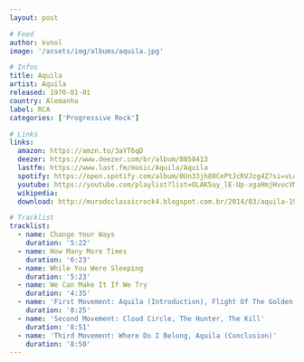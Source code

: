 ```yaml
---
layout: post

# Feed
author: kvnol
image: '/assets/img/albums/aquila.jpg'

# Infos
title: Aquila
artist: Aquila
released: 1970-01-01
country: Alemanha
label: RCA
categories: ['Progressive Rock']

# Links
links:
  amazon: https://amzn.to/3aYT6qD
  deezer: https://www.deezer.com/br/album/8858413
  lastfm: https://www.last.fm/music/Aquila/Aquila
  spotify: https://open.spotify.com/album/0Un33jh80CePtJcRVJzg4Z?si=vLuUODSmQDGB6TARuOHvhg
  youtube: https://youtube.com/playlist?list=OLAK5uy_lE-Up-xgaHmjHvucVMs47_GATHlqofpkg
  wikipedia:
  download: http://murodoclassicrock4.blogspot.com.br/2014/03/aquila-1970.html

# Tracklist
tracklist:
  - name: Change Your Ways
    duration: '5:22'
  - name: How Many More Times
    duration: '6:23'
  - name: While You Were Sleeping
    duration: '5:23'
  - name: We Can Make It If We Try
    duration: '4:35'
  - name: 'First Movement: Aquila (Introduction), Flight Of The Golden Bird'
    duration: '8:25'
  - name: 'Second Movement: Cloud Circle, The Hunter, The Kill'
    duration: '8:51'
  - name: 'Third Movement: Where Do I Belong, Aquila (Conclusion)'
    duration: '8:50'
---
```


